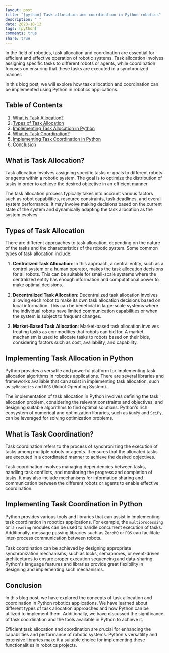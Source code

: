 ```yaml
---
layout: post
title: "[python] Task allocation and coordination in Python robotics"
description: " "
date: 2023-10-12
tags: [python]
comments: true
share: true
---
```


In the field of robotics, task allocation and coordination are essential for efficient and effective operation of robotic systems. Task allocation involves assigning specific tasks to different robots or agents, while coordination focuses on ensuring that these tasks are executed in a synchronized manner.

In this blog post, we will explore how task allocation and coordination can be implemented using Python in robotics applications.

## Table of Contents
1. [What is Task Allocation?](#task-allocation)
2. [Types of Task Allocation](#types-of-task-allocation)
3. [Implementing Task Allocation in Python](#implementing-task-allocation-in-python)
4. [What is Task Coordination?](#task-coordination)
5. [Implementing Task Coordination in Python](#implementing-task-coordination-in-python)
6. [Conclusion](#conclusion)

## What is Task Allocation? <a name="task-allocation"></a>

Task allocation involves assigning specific tasks or goals to different robots or agents within a robotic system. The goal is to optimize the distribution of tasks in order to achieve the desired objective in an efficient manner.

The task allocation process typically takes into account various factors such as robot capabilities, resource constraints, task deadlines, and overall system performance. It may involve making decisions based on the current state of the system and dynamically adapting the task allocation as the system evolves.

## Types of Task Allocation <a name="types-of-task-allocation"></a>

There are different approaches to task allocation, depending on the nature of the tasks and the characteristics of the robotic system. Some common types of task allocation include:

1. **Centralized Task Allocation**: In this approach, a central entity, such as a control system or a human operator, makes the task allocation decisions for all robots. This can be suitable for small-scale systems where the centralized entity has enough information and computational power to make optimal decisions.

2. **Decentralized Task Allocation**: Decentralized task allocation involves allowing each robot to make its own task allocation decisions based on local information. This can be beneficial in large-scale systems where the individual robots have limited communication capabilities or when the system is subject to frequent changes.

3. **Market-Based Task Allocation**: Market-based task allocation involves treating tasks as commodities that robots can bid for. A market mechanism is used to allocate tasks to robots based on their bids, considering factors such as cost, availability, and capability.

## Implementing Task Allocation in Python <a name="implementing-task-allocation-in-python"></a>

Python provides a versatile and powerful platform for implementing task allocation algorithms in robotics applications. There are several libraries and frameworks available that can assist in implementing task allocation, such as `pyRobotics` and `ROS` (Robot Operating System).

The implementation of task allocation in Python involves defining the task allocation problem, considering the relevant constraints and objectives, and designing suitable algorithms to find optimal solutions. Python's rich ecosystem of numerical and optimization libraries, such as `NumPy` and `SciPy`, can be leveraged for solving optimization problems.

## What is Task Coordination? <a name="task-coordination"></a>

Task coordination refers to the process of synchronizing the execution of tasks among multiple robots or agents. It ensures that the allocated tasks are executed in a coordinated manner to achieve the desired objectives.

Task coordination involves managing dependencies between tasks, handling task conflicts, and monitoring the progress and completion of tasks. It may also include mechanisms for information sharing and communication between the different robots or agents to enable effective coordination.

## Implementing Task Coordination in Python <a name="implementing-task-coordination-in-python"></a>

Python provides various tools and libraries that can assist in implementing task coordination in robotics applications. For example, the `multiprocessing` or `threading` modules can be used to handle concurrent execution of tasks. Additionally, message passing libraries such as `ZeroMQ` or `ROS` can facilitate inter-process communication between robots.

Task coordination can be achieved by designing appropriate synchronization mechanisms, such as locks, semaphores, or event-driven architectures to ensure proper execution sequencing and data-sharing. Python's language features and libraries provide great flexibility in designing and implementing such mechanisms.

## Conclusion <a name="conclusion"></a>

In this blog post, we have explored the concepts of task allocation and coordination in Python robotics applications. We have learned about different types of task allocation approaches and how Python can be utilized to implement them. Additionally, we have discussed the significance of task coordination and the tools available in Python to achieve it.

Efficient task allocation and coordination are crucial for enhancing the capabilities and performance of robotic systems. Python's versatility and extensive libraries make it a suitable choice for implementing these functionalities in robotics projects.